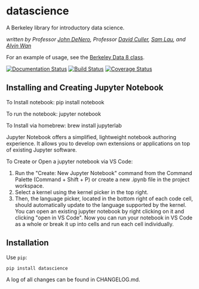 # datascience

A Berkeley library for introductory data science.

_written by Professor [John DeNero](http://denero.org), Professor
[David Culler](http://www.cs.berkeley.edu/~culler),
[Sam Lau](https://github.com/samlau95), and [Alvin Wan](http://alvinwan.com)_

For an example of usage, see the [Berkeley Data 8 class](http://data8.org/).

[![Documentation Status](https://readthedocs.org/projects/datascience/badge/?version=master)](http://datascience.readthedocs.org/en/master/?badge=master)
[![Build Status](https://github.com/data-8/datascience/actions/workflows/run_tests.yml/badge.svg?branch=master)](https://github.com/data-8/datascience/actions/workflows/run_tests.yml)
[![Coverage Status](https://coveralls.io/repos/data-8/datascience/badge.svg?branch=master&service=github)](https://coveralls.io/github/data-8/datascience?branch=master)

## Installing and Creating Jupyter Notebook
To Install notebook: pip install notebook 

To run the notebook: jupyter notebook

To Install via homebrew: brew install jupyterlab

Jupyter Notebook offers a simplified, lightweight notebook authoring experience. It allows you to develop own extensions or applications on top of existing Jupyter software.

To Create or Open a jupyter notebook via VS Code: 
1. Run the "Create: New Jupyter Notebook" command from the Command Palette (Command + Shift + P) or create a new .ipynb file in the project workspace.
2. Select a kernel using the kernel picker in the top right.
3. Then, the language picker, located in the bottom right of each code cell, should automatically update to the language supported by the kernel.
You can open an existing jupyter notebook by right clicking on it and clicking "open in VS Code". Now you can run your notebook in VS Code as a whole or break it up into cells and run each cell individually. 



## Installation

Use `pip`:

```
pip install datascience
```


A log of all changes can be found in CHANGELOG.md.
